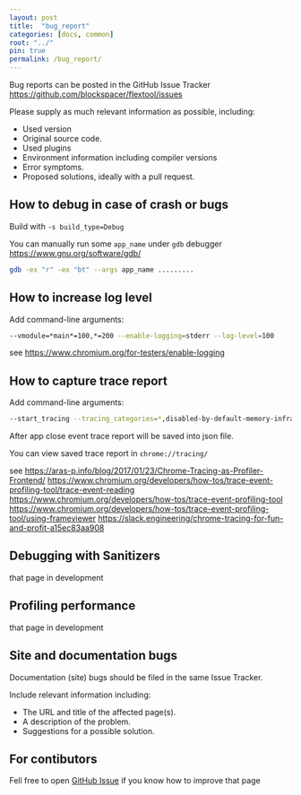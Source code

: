 ```yaml
---
layout: post
title:  "bug_report"
categories: [docs, common]
root: "../"
pin: true
permalink: /bug_report/
---
```


Bug reports can be posted in the GitHub Issue Tracker https://github.com/blockspacer/flextool/issues

Please supply as much relevant information as possible, including:

- Used version
- Original source code.
- Used plugins
- Environment information including compiler versions
- Error symptoms.
- Proposed solutions, ideally with a pull request.

## How to debug in case of crash or bugs

Build with `-s build_type=Debug`

You can manually run some `app_name` under `gdb` debugger https://www.gnu.org/software/gdb/

```bash
gdb -ex "r" -ex "bt" --args app_name .........
```

## How to increase log level

Add command-line arguments:

```bash
--vmodule=*main*=100,*=200 --enable-logging=stderr --log-level=100
```

see https://www.chromium.org/for-testers/enable-logging

## How to capture trace report

Add command-line arguments:

```bash
--start_tracing --tracing_categories=*,disabled-by-default-memory-infra
```

After app close event trace report will be saved into json file.

You can view saved trace report in `chrome://tracing/`

see
https://aras-p.info/blog/2017/01/23/Chrome-Tracing-as-Profiler-Frontend/
https://www.chromium.org/developers/how-tos/trace-event-profiling-tool/trace-event-reading
https://www.chromium.org/developers/how-tos/trace-event-profiling-tool
https://www.chromium.org/developers/how-tos/trace-event-profiling-tool/using-frameviewer
https://slack.engineering/chrome-tracing-for-fun-and-profit-a15ec83aa908

## Debugging with Sanitizers

that page in development

## Profiling performance

that page in development

## Site and documentation bugs

Documentation (site) bugs should be filed in the same Issue Tracker.

Include relevant information including:

- The URL and title of the affected page(s).
- A description of the problem.
- Suggestions for a possible solution.

## For contibutors

Fell free to open [GitHub Issue](https://github.com/blockspacer/flextool/issues) if you know how to improve that page

